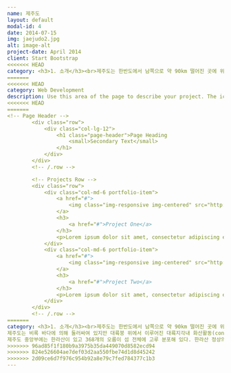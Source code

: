 ```yaml
---
name: 제주도
layout: default
modal-id: 4
date: 2014-07-15
img: jaejudo2.jpg
alt: image-alt
project-date: April 2014
client: Start Bootstrap
<<<<<<< HEAD
category: <h3>1. 소개</h3><br>제주도는 한반도에서 남쪽으로 약 90km 떨어진 곳에 위치하며, 한라산(해발 1,950m)을 중심으로 남남서-북북동의 장축(약 73km)과 약 41km의 폭을 지닌 타원형의 본섬과 8개의 유인도로 이루어져 있다. 제주도의 면적은 1,847km2 으로, 휴양지로 유명한 화산섬인 태평양의 하와이섬(Big Island)과 대서양의 테너리페 카나리섬(Tenerife Canary Island)의 면적에 비해 각각 18%, 90%의 크기이다.<br>제주도는 비록 바다에 의해 둘러싸여 있지만 대륙붕 위에서 이루어진 대륙지각내 화산활동(continental intraplate volcanism)에 의해 만들어진 화산섬이기 때문에, 그 지질학적인 특징은 울릉도, 독도, 그리고 다른 해양 화산도(예, 하와이섬)와는 근본적인 차이를 지닌다.<br>제주도 중앙부에는 한라산이 있고 368개의 오름이 섬 전체에 고루 분포해 있다. 한라산 정상의 백록담은 화구로서 지름이 575m이고 깊이가 100m이다. 제주도는 동북동 방향으로 신장된 타원형의 형태를 이루며, 한라산을 정점으로 가운데가 볼록한 형태를 하고 있다. 제주도를 멀리서 보면 서쪽과 동쪽은 완만하고, 한라산에서 제주시와 서귀포시 쪽으로는 험준하다. 서쪽과 동쪽의 완만한 저지대 지역에는 파호이호이 용암이 굳어서 된 암석이, 북쪽과 남쪽 지역에는 아아 용암이 굳어서 된 암석이 주로 분포한다.<br><br><br><h3>2. 위치</h3><br><P align><img src="제주도위치.png"></P>한반도에서 남쪽으로 약 90km 떨어진 곳에 위치하고 있다.<br><br><h3>3. 여행지</h3><br><img src="성산일출봉.png"><br><h4>" 성산일출봉 "</h4><br>조선 왕조의 법궁, 조선의 중심지인 경복궁은 조선시대에 만들어진 다섯 개의 궁궐 중 첫번째로 만들어진 곳으로 조선 왕조의 법궁이다.<br> 한양을 도읍으로 정한 후 종묘, 성곽과 사대문, 궁궐 등을 짓기 시작하는데 1394년 공사를 싲가해 이듬해인 1395년에 경복궁을 완성한다. '큰 복을 누리라'는 뜻으로 가진 '경복'이라는 이름은 정도전이 지은 것이다.<br> 왕자의 난 등이 일어나면서 다시 개경으로 천도하는 등 조선 초기 혼란한 정치 상황 속에서 경복궁은 궁궐로서 그 역할을 제대로 못하다가 세종 때에 이르러 정치 상황이 안정되고 비로소 이 곳이 조선왕조의 중심지로 역할을 하게 된다. <br><br><br><br><P align><img src="쇠소깍.png"></P><br><h4>" 반포대교 "</h4><br>서울특별시 용산구 서빙고동과 서초구 반포동을 잇는 다리인데 한국 최초의 2층 교량으로 1층은 홍수가 났을 떄 물에 잠기도록 설계된 잠수교이고, 2층이 반포대교이다. 잠수교는 1975년 9월에 착공해 이듬해 7월 15일 완공하였고, 반포대교는 1980년 1월에 착공해 1982년 6월 25일 완공하였다. <br><br><br><br><img src="아쿠아플라넷.png"><br><h4>" 청계천 "</h4><br>서울의 한복판인 종로구와 중구와의 경계를 흐르는 하천으로, 길이 10.84km, 유역면적 59.83㎢이다. 북악산·인왕산·남산 등으로 둘러싸인 서울 분지의 모든 물이 여기에 모여 동쪽으로 흐르다가 왕십리 밖 살곶이다리(箭串橋) 근처에서 중랑천(中浪川)과 합쳐 서쪽으로 흐름을 바꾸어 한강으로 빠진다. 본래의 명칭은 '개천(開川)'이었다.<br><br><br><br><img src="협재해수욕장.png"><br><h4>" 서울남산 "</h4><br>서울특별시 중구와 용산구 경계에 있는 산<br>높이 265.2m. 대부분 화강암으로 구성되어 있다. 북쪽의 북악산, 동쪽의 낙산(駱山), 서쪽의 인왕산(仁旺山)과 함께 서울 중앙부를 둘러싸고 있다. 목멱산(木覓山)·종남산(終南山)·인경산(仁慶山 또는 引慶山)·열경산(列慶山)·마뫼 등으로도 불렸으나, 주로 목멱산이라 하였다. <br><br><br><br><br><h3>4. 먹거리</h3><br><br><img src="빨간집 매운오돌뼈.png"><br>빨간집 매운오돌뼈<br><br><br><img src="자매국수.png"><br>자매국수<br><br><br><img src="해물뚝배기.png"><br>해물뚝배기<br><br><br><img src="빅버거.png"><br>빅버<br>
=======
<<<<<<< HEAD
category: Web Development
description: Use this area of the page to describe your project. The icon above is part of a free icon set by <a href="https://sellfy.com/p/8Q9P/jV3VZ/">Flat Icons</a>. On their website, you can download their free set with 16 icons, or you can purchase the entire set with 146 icons for only $12!
<<<<<<< HEAD
=======
<!-- Page Header -->
        <div class="row">
            <div class="col-lg-12">
                <h1 class="page-header">Page Heading
                    <small>Secondary Text</small>
                </h1>
            </div>
        </div>
        <!-- /.row -->

        <!-- Projects Row -->
        <div class="row">
            <div class="col-md-6 portfolio-item">
                <a href="#">
                    <img class="img-responsive img-centered" src="http://placehold.it/700x400" alt="">
                </a>
                <h3>
                    <a href="#">Project One</a>
                </h3>
                <p>Lorem ipsum dolor sit amet, consectetur adipiscing elit. Nam viverra euismod odio, gravida pellentesque urna varius vitae.</p>
            </div>
            <div class="col-md-6 portfolio-item">
                <a href="#">
                    <img class="img-responsive img-centered" src="http://placehold.it/700x400" alt="">
                </a>
                <h3>
                    <a href="#">Project Two</a>
                </h3>
                <p>Lorem ipsum dolor sit amet, consectetur adipiscing elit. Nam viverra euismod odio, gravida pellentesque urna varius vitae.</p>
            </div>
        </div>
        <!-- /.row -->
=======
category: <h3>1. 소개</h3><br>제주도는 한반도에서 남쪽으로 약 90km 떨어진 곳에 위치하며, 한라산(해발 1,950m)을 중심으로 남남서-북북동의 장축(약 73km)과 약 41km의 폭을 지닌 타원형의 본섬과 8개의 유인도로 이루어져 있다. 제주도의 면적은 1,847km2 으로, 휴양지로 유명한 화산섬인 태평양의 하와이섬(Big Island)과 대서양의 테너리페 카나리섬(Tenerife Canary Island)의 면적에 비해 각각 18%, 90%의 크기이다.<br>
제주도는 비록 바다에 의해 둘러싸여 있지만 대륙붕 위에서 이루어진 대륙지각내 화산활동(continental intraplate volcanism)에 의해 만들어진 화산섬이기 때문에, 그 지질학적인 특징은 울릉도, 독도, 그리고 다른 해양 화산도(예, 하와이섬)와는 근본적인 차이를 지닌다.<br>
제주도 중앙부에는 한라산이 있고 368개의 오름이 섬 전체에 고루 분포해 있다. 한라산 정상의 백록담은 화구로서 지름이 575m이고 깊이가 100m이다. 제주도는 동북동 방향으로 신장된 타원형의 형태를 이루며, 한라산을 정점으로 가운데가 볼록한 형태를 하고 있다. 제주도를 멀리서 보면 서쪽과 동쪽은 완만하고, 한라산에서 제주시와 서귀포시 쪽으로는 험준하다. 서쪽과 동쪽의 완만한 저지대 지역에는 파호이호이 용암이 굳어서 된 암석이, 북쪽과 남쪽 지역에는 아아 용암이 굳어서 된 암석이 주로 분포한다.<br><br><br><h3>2. 위치</h3><br><P align><img src="제주도위치.png"></P>한반도에서 남쪽으로 약 90km 떨어진 곳에 위치하고 있다.<br><br><h3>3. 여행지</h3><br><img src="성산일출봉.png"><br><h4>" 성산일출봉 "</h4><br>조선 왕조의 법궁, 조선의 중심지인 경복궁은 조선시대에 만들어진 다섯 개의 궁궐 중 첫번째로 만들어진 곳으로 조선 왕조의 법궁이다.<br> 한양을 도읍으로 정한 후 종묘, 성곽과 사대문, 궁궐 등을 짓기 시작하는데 1394년 공사를 싲가해 이듬해인 1395년에 경복궁을 완성한다. '큰 복을 누리라'는 뜻으로 가진 '경복'이라는 이름은 정도전이 지은 것이다.<br> 왕자의 난 등이 일어나면서 다시 개경으로 천도하는 등 조선 초기 혼란한 정치 상황 속에서 경복궁은 궁궐로서 그 역할을 제대로 못하다가 세종 때에 이르러 정치 상황이 안정되고 비로소 이 곳이 조선왕조의 중심지로 역할을 하게 된다. <br><br><br><br><P align><img src="쇠소깍.png"></P><br><h4>" 반포대교 "</h4><br>서울특별시 용산구 서빙고동과 서초구 반포동을 잇는 다리인데 한국 최초의 2층 교량으로 1층은 홍수가 났을 떄 물에 잠기도록 설계된 잠수교이고, 2층이 반포대교이다. 잠수교는 1975년 9월에 착공해 이듬해 7월 15일 완공하였고, 반포대교는 1980년 1월에 착공해 1982년 6월 25일 완공하였다. <br><br><br><br><img src="아쿠아플라넷.png"><br><h4>" 청계천 "</h4><br>서울의 한복판인 종로구와 중구와의 경계를 흐르는 하천으로, 길이 10.84km, 유역면적 59.83㎢이다. 북악산·인왕산·남산 등으로 둘러싸인 서울 분지의 모든 물이 여기에 모여 동쪽으로 흐르다가 왕십리 밖 살곶이다리(箭串橋) 근처에서 중랑천(中浪川)과 합쳐 서쪽으로 흐름을 바꾸어 한강으로 빠진다. 본래의 명칭은 '개천(開川)'이었다.<br><br><br><br><img src="협재해수욕장.png"><br><h4>" 서울남산 "</h4><br>서울특별시 중구와 용산구 경계에 있는 산<br>높이 265.2m. 대부분 화강암으로 구성되어 있다. 북쪽의 북악산, 동쪽의 낙산(駱山), 서쪽의 인왕산(仁旺山)과 함께 서울 중앙부를 둘러싸고 있다. 목멱산(木覓山)·종남산(終南山)·인경산(仁慶山 또는 引慶山)·열경산(列慶山)·마뫼 등으로도 불렸으나, 주로 목멱산이라 하였다. <br><br><br><br><br><h3>4. 먹거리</h3><br><br><img src="빨간집 매운오돌뼈.png"><br>빨간집 매운오돌뼈<br><br><br><img src="자매국수.png"><br>자매국수<br><br><br><img src="해물뚝배기.png"><br>해물뚝배기<br><br><br><img src="빅버거.png"><br>빅버<br>
>>>>>>> 96ad85f1f180b9a3975b35da449070d8582ecd94
>>>>>>> 824e526604ae7def03d2aa550fbe74d1d8d45242
>>>>>>> 2d09ce6d7f976c954b92a8e79c7fed784377c1b3
---
```

